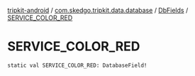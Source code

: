 [tripkit-android](../../index.md) / [com.skedgo.tripkit.data.database](../index.md) / [DbFields](index.md) / [SERVICE_COLOR_RED](./-s-e-r-v-i-c-e_-c-o-l-o-r_-r-e-d.md)

# SERVICE_COLOR_RED

`static val SERVICE_COLOR_RED: DatabaseField!`